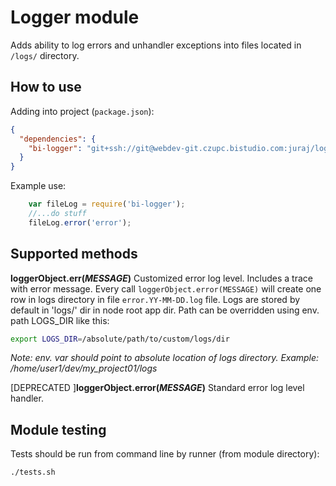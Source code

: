 Logger module
=============

Adds ability to log errors and unhandler exceptions into files located in `/logs/` directory.

How to use
----------

Adding into project (`package.json`):
```json
{
  "dependencies": {
    "bi-logger": "git+ssh://git@webdev-git.czupc.bistudio.com:juraj/logger.git"
  }
}
```

Example use:
```js
    var fileLog = require('bi-logger');
    //...do stuff
    fileLog.error('error');
```

Supported methods
-----------------

**loggerObject.err(_MESSAGE_)**
Customized error log level. Includes a trace with error message. Every call `loggerObject.error(MESSAGE)` will create one row in logs directory in file `error.YY-MM-DD.log` file.
Logs are stored by default in 'logs/' dir in node root app dir.
Path can be overridden using env. path LOGS_DIR like this:
```bash
export LOGS_DIR=/absolute/path/to/custom/logs/dir
```
_Note: env. var should point to absolute location of logs directory.
 Example: /home/user1/dev/my_project01/logs_

[DEPRECATED ]**loggerObject.error(_MESSAGE_)**
Standard error log level handler.


 Module testing
 ---------------
 Tests should be run from command line by runner (from module directory):
 ```bash
 ./tests.sh
 ```



